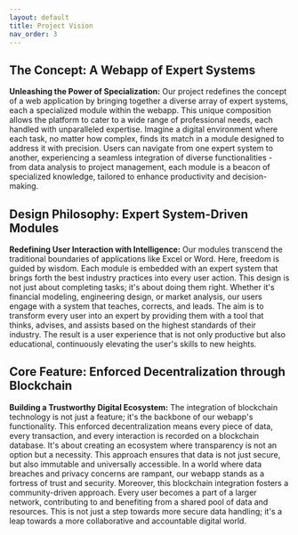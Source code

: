 ```yaml
---
layout: default
title: Project Vision
nav_order: 3
---
```



## The Concept: A Webapp of Expert Systems

**Unleashing the Power of Specialization:** Our project redefines the concept of a web application by bringing together a diverse array of expert systems, each a specialized module within the webapp. This unique composition allows the platform to cater to a wide range of professional needs, each handled with unparalleled expertise. Imagine a digital environment where each task, no matter how complex, finds its match in a module designed to address it with precision. Users can navigate from one expert system to another, experiencing a seamless integration of diverse functionalities - from data analysis to project management, each module is a beacon of specialized knowledge, tailored to enhance productivity and decision-making.

## Design Philosophy: Expert System-Driven Modules

**Redefining User Interaction with Intelligence:** Our modules transcend the traditional boundaries of applications like Excel or Word. Here, freedom is guided by wisdom. Each module is embedded with an expert system that brings forth the best industry practices into every user action. This design is not just about completing tasks; it's about doing them right. Whether it's financial modeling, engineering design, or market analysis, our users engage with a system that teaches, corrects, and leads. The aim is to transform every user into an expert by providing them with a tool that thinks, advises, and assists based on the highest standards of their industry. The result is a user experience that is not only productive but also educational, continuously elevating the user's skills to new heights.

## Core Feature: Enforced Decentralization through Blockchain

**Building a Trustworthy Digital Ecosystem:** The integration of blockchain technology is not just a feature; it's the backbone of our webapp's functionality. This enforced decentralization means every piece of data, every transaction, and every interaction is recorded on a blockchain database. It's about creating an ecosystem where transparency is not an option but a necessity. This approach ensures that data is not just secure, but also immutable and universally accessible. In a world where data breaches and privacy concerns are rampant, our webapp stands as a fortress of trust and security. Moreover, this blockchain integration fosters a community-driven approach. Every user becomes a part of a larger network, contributing to and benefiting from a shared pool of data and resources. This is not just a step towards more secure data handling; it's a leap towards a more collaborative and accountable digital world.
